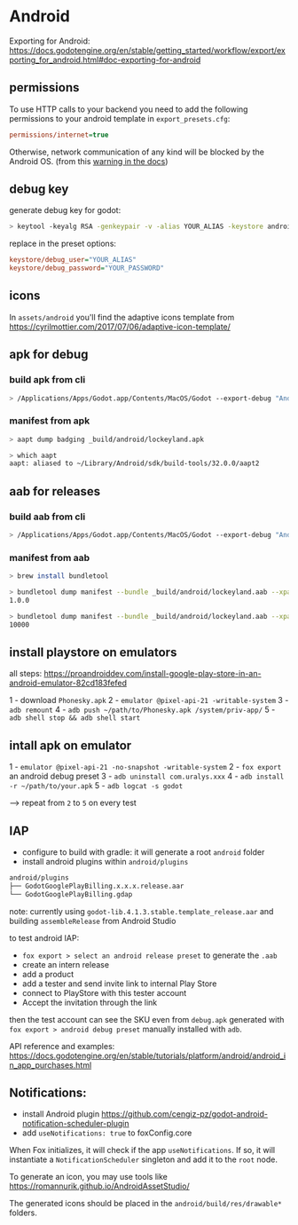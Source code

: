 # Android

Exporting for Android: <https://docs.godotengine.org/en/stable/getting_started/workflow/export/exporting_for_android.html#doc-exporting-for-android>

## permissions

To use HTTP calls to your backend you need to add the following permissions to your android template in `export_presets.cfg`:

```ini
permissions/internet=true
```

Otherwise, network communication of any kind will be blocked by the Android OS. (from this [warning in the docs](https://docs.godotengine.org/en/stable/tutorials/networking/http_request_class.html#http-requests-in-godot))

## debug key

generate debug key for godot:

```sh
> keytool -keyalg RSA -genkeypair -v -alias YOUR_ALIAS -keystore android.debug.keystore -validity 9999 -deststoretype pkcs12 -keypass YOUR_PASSWORD
```

replace in the preset options:

```ini
keystore/debug_user="YOUR_ALIAS"
keystore/debug_password="YOUR_PASSWORD"
```

## icons

In `assets/android` you'll find the adaptive icons template from <https://cyrilmottier.com/2017/07/06/adaptive-icon-template/>

## apk for debug

### build apk from cli

```sh
> /Applications/Apps/Godot.app/Contents/MacOS/Godot --export-debug "Android Debug" --headless
```

### manifest from apk

```sh
> aapt dump badging _build/android/lockeyland.apk
```

```sh
> which aapt
aapt: aliased to ~/Library/Android/sdk/build-tools/32.0.0/aapt2
```

## aab for releases

### build aab from cli

```sh
> /Applications/Apps/Godot.app/Contents/MacOS/Godot --export-debug "Android Release" --headless
```

### manifest from aab

```sh
> brew install bundletool
```

```sh
> bundletool dump manifest --bundle _build/android/lockeyland.aab --xpath /manifest/@android:versionName
1.0.0
```

```sh
> bundletool dump manifest --bundle _build/android/lockeyland.aab --xpath /manifest/@android:versionCode
10000
```

## install playstore on emulators

all steps: <https://proandroiddev.com/install-google-play-store-in-an-android-emulator-82cd183fefed>

1 - download `Phonesky.apk`
2 - `emulator @pixel-api-21 -writable-system`
3 - `adb remount`
4 - `adb push ~/path/to/Phonesky.apk /system/priv-app/`
5 - `adb shell stop && adb shell start`

## intall apk on emulator

1 - `emulator @pixel-api-21 -no-snapshot -writable-system`
2 - `fox export` an android debug preset
3 - `adb uninstall com.uralys.xxx`
4 - `adb install -r ~/path/to/your.apk`
5 - `adb logcat -s godot`

--> repeat from `2` to `5` on every test

## IAP

- configure to build with gradle: it will generate a root `android` folder
- install android plugins within `android/plugins`

```sh
android/plugins
├── GodotGooglePlayBilling.x.x.x.release.aar
└── GodotGooglePlayBilling.gdap
```

note: currently using `godot-lib.4.1.3.stable.template_release.aar` and building `assembleRelease` from Android Studio

to test android IAP:

- `fox export > select an android release preset` to generate the `.aab`
- create an intern release
- add a product
- add a tester and send invite link to internal Play Store
- connect to PlayStore with this tester account
- Accept the invitation through the link

then the test account can see the SKU even from `debug.apk` generated with `fox export > android debug preset` manually installed with `adb`.

API reference and examples: <https://docs.godotengine.org/en/stable/tutorials/platform/android/android_in_app_purchases.html>

## Notifications:

- install Android plugin <https://github.com/cengiz-pz/godot-android-notification-scheduler-plugin>
- add `useNotifications: true` to foxConfig.core

When Fox initializes, it will check if the app `useNotifications`. If so, it will instantiate a `NotificationScheduler` singleton and add it to the `root` node.

To generate an icon, you may use tools like <https://romannurik.github.io/AndroidAssetStudio/>

The generated icons should be placed in the `android/build/res/drawable*` folders.
